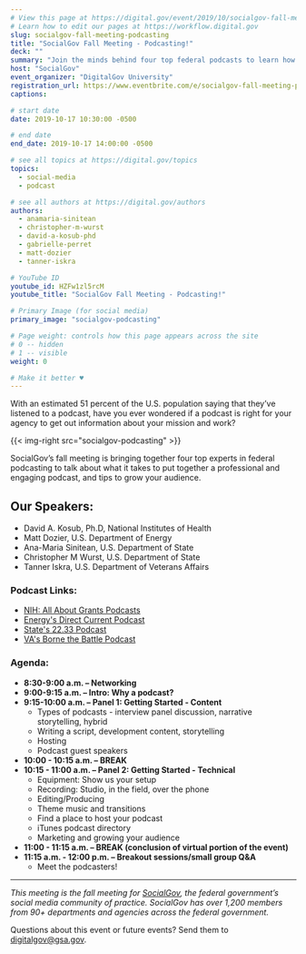 ```yaml
---
# View this page at https://digital.gov/event/2019/10/socialgov-fall-meeting-podcasting
# Learn how to edit our pages at https://workflow.digital.gov
slug: socialgov-fall-meeting-podcasting
title: "SocialGov Fall Meeting - Podcasting!"
deck: ""
summary: "Join the minds behind four top federal podcasts to learn how to create, produce, and promote professional podcasts that engage with audiences."
host: "SocialGov"
event_organizer: "DigitalGov University"
registration_url: https://www.eventbrite.com/e/socialgov-fall-meeting-podcasting-registration-73999357069
captions: 

# start date
date: 2019-10-17 10:30:00 -0500

# end date
end_date: 2019-10-17 14:00:00 -0500

# see all topics at https://digital.gov/topics
topics: 
  - social-media
  - podcast

# see all authors at https://digital.gov/authors
authors: 
  - anamaria-sinitean
  - christopher-m-wurst
  - david-a-kosub-phd
  - gabrielle-perret
  - matt-dozier
  - tanner-iskra

# YouTube ID
youtube_id: HZFw1zl5rcM
youtube_title: "SocialGov Fall Meeting - Podcasting!"

# Primary Image (for social media)
primary_image: "socialgov-podcasting"

# Page weight: controls how this page appears across the site
# 0 -- hidden
# 1 -- visible
weight: 0

# Make it better ♥
---
```


With an estimated 51 percent of the U.S. population saying that they’ve listened to a podcast, have you ever wondered if a podcast is right for your agency to get out information about your mission and work?

{{< img-right src="socialgov-podcasting" >}}

SocialGov’s fall meeting is bringing together four top experts in federal podcasting to talk about what it takes to put together a professional and engaging podcast, and tips to grow your audience.

## Our Speakers:

- David A. Kosub, Ph.D, National Institutes of Health
- Matt Dozier, U.S. Department of Energy
- Ana-Maria Sinitean, U.S. Department of State
- Christopher M Wurst, U.S. Department of State
- Tanner Iskra, U.S. Department of Veterans Affairs

### Podcast Links:

- [NIH: All About Grants Podcasts](https://grants.nih.gov/news/virtual-learning/podcasts.htm)
- [Energy's Direct Current Podcast](https://www.energy.gov/podcasts/direct-current-energygov-podcast) 
- [State's 22.33 Podcast](https://eca.state.gov/2233)
- [VA's Borne the Battle Podcast](https://podcasts.apple.com/us/podcast/borne-the-battle/id1171416564)

### Agenda:

* **8:30-9:00 a.m. – Networking**
* **9:00-9:15 a.m. – Intro: Why a podcast?**
* **9:15-10:00 a.m. – Panel 1: Getting Started - Content**
  * Types of podcasts - interview panel discussion, narrative storytelling, hybrid
  * Writing a script, development content, storytelling
  * Hosting
  * Podcast guest speakers
* **10:00 - 10:15 a.m. – BREAK**
* **10:15 - 11:00 a.m. – Panel 2: Getting Started - Technical**
  * Equipment: Show us your setup
  * Recording: Studio, in the field, over the phone
  * Editing/Producing
  * Theme music and transitions
  * Find a place to host your podcast
  * iTunes podcast directory
  * Marketing and growing your audience
* **11:00 - 11:15 a.m. – BREAK (conclusion of virtual portion of the event)**
* **11:15 a.m. - 12:00 p.m. – Breakout sessions/small group Q&A**
  * Meet the podcasters!

---

_This meeting is the fall meeting for [SocialGov](https://digital.gov/communities/social-media/), the federal government’s social media community of practice. SocialGov has over 1,200 members from 90+ departments and agencies across the federal government._

Questions about this event or future events? Send them to [digitalgov@gsa.gov](mailto:digitalgov@gsa.gov). 
